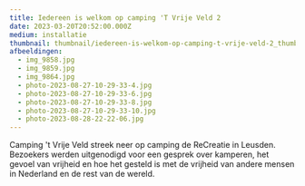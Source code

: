 ```yaml
---
title: Iedereen is welkom op camping 'T Vrije Veld 2
date: 2023-03-20T20:52:00.000Z
medium: installatie
thumbnail: thumbnail/iedereen-is-welkom-op-camping-t-vrije-veld-2_thumbnail.jpg
afbeeldingen:
  - img_9858.jpg
  - img_9859.jpg
  - img_9864.jpg
  - photo-2023-08-27-10-29-33-4.jpg
  - photo-2023-08-27-10-29-33-6.jpg
  - photo-2023-08-27-10-29-33-8.jpg
  - photo-2023-08-27-10-29-33-10.jpg
  - photo-2023-08-28-22-22-06.jpg
---
```

Camping 't Vrije Veld streek neer op camping de ReCreatie in Leusden. 
Bezoekers werden uitgenodigd voor een gesprek over kamperen, het gevoel 
van vrijheid en hoe het gesteld is met de vrijheid van andere mensen in 
Nederland en de rest van de wereld.
